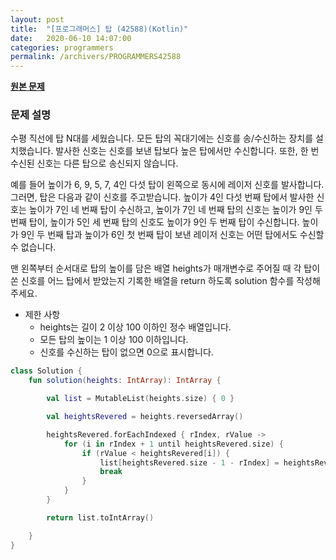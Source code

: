 ```yaml
---
layout: post
title:  "[프로그래머스] 탑 (42588)(Kotlin)"
date:   2020-06-10 14:07:00
categories: programmers
permalink: /archivers/PROGRAMMERS42588
---
```


**[원본 문제](https://programmers.co.kr/learn/courses/30/lessons/42588?language=kotlin)**

### 문제 설명

수평 직선에 탑 N대를 세웠습니다. 모든 탑의 꼭대기에는 신호를 송/수신하는 장치를 설치했습니다. 발사한 신호는 신호를 보낸 탑보다 높은 탑에서만 수신합니다. 또한, 한 번 수신된 신호는 다른 탑으로 송신되지 않습니다.

예를 들어 높이가 6, 9, 5, 7, 4인 다섯 탑이 왼쪽으로 동시에 레이저 신호를 발사합니다. 그러면, 탑은 다음과 같이 신호를 주고받습니다. 높이가 4인 다섯 번째 탑에서 발사한 신호는 높이가 7인 네 번째 탑이 수신하고, 높이가 7인 네 번째 탑의 신호는 높이가 9인 두 번째 탑이, 높이가 5인 세 번째 탑의 신호도 높이가 9인 두 번째 탑이 수신합니다. 높이가 9인 두 번째 탑과 높이가 6인 첫 번째 탑이 보낸 레이저 신호는 어떤 탑에서도 수신할 수 없습니다.

맨 왼쪽부터 순서대로 탑의 높이를 담은 배열 heights가 매개변수로 주어질 때 각 탑이 쏜 신호를 어느 탑에서 받았는지 기록한 배열을 return 하도록 solution 함수를 작성해주세요.

  * 제한 사항
    + heights는 길이 2 이상 100 이하인 정수 배열입니다.
    + 모든 탑의 높이는 1 이상 100 이하입니다.
    + 신호를 수신하는 탑이 없으면 0으로 표시합니다.


```kotlin
class Solution {
    fun solution(heights: IntArray): IntArray {

        val list = MutableList(heights.size) { 0 }

        val heightsRevered = heights.reversedArray()

        heightsRevered.forEachIndexed { rIndex, rValue ->
            for (i in rIndex + 1 until heightsRevered.size) {
                if (rValue < heightsRevered[i]) {
                    list[heightsRevered.size - 1 - rIndex] = heightsRevered.size - i
                    break
                }
            }
        }

        return list.toIntArray()

    }
}
```

